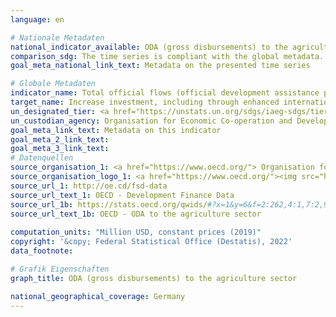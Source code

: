 ```yaml
---
language: en    

# Nationale Metadaten    
national_indicator_available: ODA (gross disbursements) to the agriculture sector    
comparison_sdg: The time series is compliant with the global metadata.    
goal_meta_national_link_text: Metadata on the presented time series    

# Globale Metadaten    
indicator_name: Total official flows (official development assistance plus other official flows) to the agriculture sector    
target_name: Increase investment, including through enhanced international cooperation, in rural infrastructure, agricultural research and extension services, technology development and plant and livestock gene banks in order to enhance agricultural productive capacity in developing countries, in particular least developed countries    
un_designated_tier: <a href="https://unstats.un.org/sdgs/iaeg-sdgs/tier-classification/" title="Click here for more information on the UN tier classification."  target="_blank">Tier I</a>    
un_custodian_agency: Organisation for Economic Co-operation and Development (OECD)    
goal_meta_link_text: Metadata on this indicator    
goal_meta_2_link_text:     
goal_meta_3_link_text:         
# Datenquellen
source_organisation_1: <a href="https://www.oecd.org/"> Organisation for Economic Co-operation and Development (OECD) </a>
source_organisation_logo_1: <a href="https://www.oecd.org/"><img src="https://g205sdgs.github.io/sdg-indicators/public/OrgImgEn/oecd.png" alt="Logo oecd" style="height:60px; width:148px"/></a>
source_url_1: http://oe.cd/fsd-data
source_url_text_1: OECD - Development Finance Data
source_url_1b: https://stats.oecd.org/qwids/#?x=1&y=6&f=2:262,4:1,7:2,9:85,3:268,5:3,8:85&q=2:262+4:1,2+7:2+9:85+3:51,268+5:3+8:85+1:2,10+6:2010,2011,2012,2013,2014,2015,2016,2017,2018,2019,2020
source_url_text_1b: OECD - ODA to the agriculture sector
    
computation_units: "Million USD, constant prices (2019)"    
copyright: '&copy; Federal Statistical Office (Destatis), 2022'    
data_footnote:     

# Grafik Eigenschaften    
graph_title: ODA (gross disbursements) to the agriculture sector    

national_geographical_coverage: Germany    
---
```


<span></span>